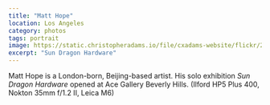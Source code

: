 ```yaml
---
title: "Matt Hope"
location: Los Angeles
category: photos
tags: portrait
image: https://static.christopheradams.io/file/cxadams-website/flickr/21194244521_da508eb24b_k.jpg
excerpt: "Sun Dragon Hardware"
---
```


Matt Hope is a London-born, Beijing-based artist. His solo exhibition *Sun
Dragon Hardware* opened at Ace Gallery Beverly Hills. (Ilford HP5 Plus 400,
Nokton 35mm f/1.2 II, Leica M6)
